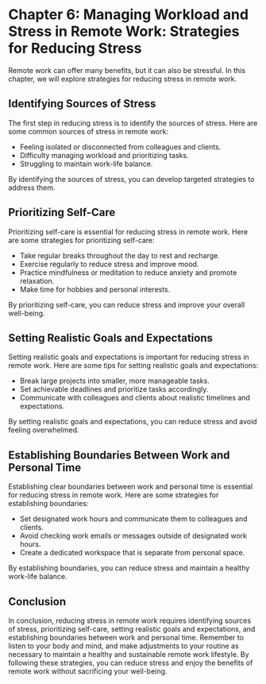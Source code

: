 Chapter 6: Managing Workload and Stress in Remote Work: Strategies for Reducing Stress
======================================================================================

Remote work can offer many benefits, but it can also be stressful. In this chapter, we will explore strategies for reducing stress in remote work.

Identifying Sources of Stress
-----------------------------

The first step in reducing stress is to identify the sources of stress. Here are some common sources of stress in remote work:

* Feeling isolated or disconnected from colleagues and clients.
* Difficulty managing workload and prioritizing tasks.
* Struggling to maintain work-life balance.

By identifying the sources of stress, you can develop targeted strategies to address them.

Prioritizing Self-Care
----------------------

Prioritizing self-care is essential for reducing stress in remote work. Here are some strategies for prioritizing self-care:

* Take regular breaks throughout the day to rest and recharge.
* Exercise regularly to reduce stress and improve mood.
* Practice mindfulness or meditation to reduce anxiety and promote relaxation.
* Make time for hobbies and personal interests.

By prioritizing self-care, you can reduce stress and improve your overall well-being.

Setting Realistic Goals and Expectations
----------------------------------------

Setting realistic goals and expectations is important for reducing stress in remote work. Here are some tips for setting realistic goals and expectations:

* Break large projects into smaller, more manageable tasks.
* Set achievable deadlines and prioritize tasks accordingly.
* Communicate with colleagues and clients about realistic timelines and expectations.

By setting realistic goals and expectations, you can reduce stress and avoid feeling overwhelmed.

Establishing Boundaries Between Work and Personal Time
------------------------------------------------------

Establishing clear boundaries between work and personal time is essential for reducing stress in remote work. Here are some strategies for establishing boundaries:

* Set designated work hours and communicate them to colleagues and clients.
* Avoid checking work emails or messages outside of designated work hours.
* Create a dedicated workspace that is separate from personal space.

By establishing boundaries, you can reduce stress and maintain a healthy work-life balance.

Conclusion
----------

In conclusion, reducing stress in remote work requires identifying sources of stress, prioritizing self-care, setting realistic goals and expectations, and establishing boundaries between work and personal time. Remember to listen to your body and mind, and make adjustments to your routine as necessary to maintain a healthy and sustainable remote work lifestyle. By following these strategies, you can reduce stress and enjoy the benefits of remote work without sacrificing your well-being.


